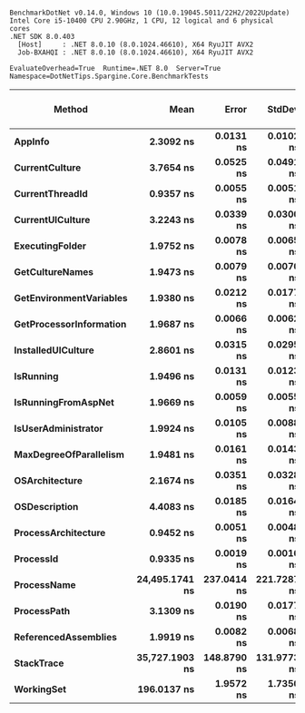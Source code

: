 ```

BenchmarkDotNet v0.14.0, Windows 10 (10.0.19045.5011/22H2/2022Update)
Intel Core i5-10400 CPU 2.90GHz, 1 CPU, 12 logical and 6 physical cores
.NET SDK 8.0.403
  [Host]     : .NET 8.0.10 (8.0.1024.46610), X64 RyuJIT AVX2
  Job-BXAHQI : .NET 8.0.10 (8.0.1024.46610), X64 RyuJIT AVX2

EvaluateOverhead=True  Runtime=.NET 8.0  Server=True  
Namespace=DotNetTips.Spargine.Core.BenchmarkTests  

```
| Method                  | Mean           | Error       | StdDev      | StdErr     | Min            | Q1             | Median         | Q3             | Max            | Op/s            | CI99.9% Margin | Iterations | Kurtosis | MValue | Skewness | Rank | LogicalGroup | Baseline | Gen0   | Exceptions | Code Size | Completed Work Items | Lock Contentions | Allocated |
|------------------------ |---------------:|------------:|------------:|-----------:|---------------:|---------------:|---------------:|---------------:|---------------:|----------------:|---------------:|-----------:|---------:|-------:|---------:|-----:|------------- |--------- |-------:|-----------:|----------:|---------------------:|-----------------:|----------:|
| **AppInfo**                 |      **2.3092 ns** |   **0.0131 ns** |   **0.0102 ns** |  **0.0029 ns** |      **2.2845 ns** |      **2.3087 ns** |      **2.3130 ns** |      **2.3148 ns** |      **2.3174 ns** |   **433,047,697.6** |       **5.999 ns** |      **12.00** |    **3.545** |  **2.000** |  **-1.4051** |    **4** | *****            | **No**       |      **-** |          **-** |   **2,191 B** |                    **-** |                **-** |         **-** |
| **CurrentCulture**          |      **3.7654 ns** |   **0.0525 ns** |   **0.0491 ns** |  **0.0127 ns** |      **3.6889 ns** |      **3.7246 ns** |      **3.7788 ns** |      **3.7937 ns** |      **3.8517 ns** |   **265,576,966.1** |       **7.494 ns** |      **15.00** |    **1.803** |  **2.000** |  **-0.0107** |    **7** | *****            | **No**       |      **-** |          **-** |     **180 B** |                    **-** |                **-** |         **-** |
| **CurrentThreadId**         |      **0.9357 ns** |   **0.0055 ns** |   **0.0051 ns** |  **0.0013 ns** |      **0.9290 ns** |      **0.9321 ns** |      **0.9342 ns** |      **0.9384 ns** |      **0.9473 ns** | **1,068,697,628.2** |       **7.499 ns** |      **15.00** |    **2.444** |  **2.000** |   **0.7617** |    **1** | *****            | **No**       |      **-** |          **-** |      **26 B** |                    **-** |                **-** |         **-** |
| **CurrentUICulture**        |      **3.2243 ns** |   **0.0339 ns** |   **0.0300 ns** |  **0.0080 ns** |      **3.1958 ns** |      **3.2018 ns** |      **3.2167 ns** |      **3.2394 ns** |      **3.3044 ns** |   **310,140,885.0** |       **6.996 ns** |      **14.00** |    **3.897** |  **2.000** |   **1.2354** |    **6** | *****            | **No**       |      **-** |          **-** |     **199 B** |                    **-** |                **-** |         **-** |
| **ExecutingFolder**         |      **1.9752 ns** |   **0.0078 ns** |   **0.0065 ns** |  **0.0018 ns** |      **1.9657 ns** |      **1.9695 ns** |      **1.9745 ns** |      **1.9794 ns** |      **1.9882 ns** |   **506,288,331.7** |       **6.499 ns** |      **13.00** |    **1.991** |  **2.000** |   **0.4321** |    **2** | *****            | **No**       |      **-** |          **-** |     **179 B** |                    **-** |                **-** |         **-** |
| **GetCultureNames**         |      **1.9473 ns** |   **0.0079 ns** |   **0.0070 ns** |  **0.0019 ns** |      **1.9370 ns** |      **1.9428 ns** |      **1.9477 ns** |      **1.9503 ns** |      **1.9592 ns** |   **513,522,089.6** |       **6.999 ns** |      **14.00** |    **1.857** |  **2.000** |   **0.1491** |    **2** | *****            | **No**       |      **-** |          **-** |     **179 B** |                    **-** |                **-** |         **-** |
| **GetEnvironmentVariables** |      **1.9380 ns** |   **0.0212 ns** |   **0.0177 ns** |  **0.0049 ns** |      **1.9203 ns** |      **1.9295 ns** |      **1.9317 ns** |      **1.9429 ns** |      **1.9811 ns** |   **516,005,033.9** |       **6.498 ns** |      **13.00** |    **3.304** |  **2.000** |   **1.1670** |    **2** | *****            | **No**       |      **-** |          **-** |     **179 B** |                    **-** |                **-** |         **-** |
| **GetProcessorInformation** |      **1.9687 ns** |   **0.0066 ns** |   **0.0062 ns** |  **0.0016 ns** |      **1.9574 ns** |      **1.9662 ns** |      **1.9687 ns** |      **1.9712 ns** |      **1.9786 ns** |   **507,947,923.8** |       **7.499 ns** |      **15.00** |    **2.141** |  **2.000** |  **-0.1000** |    **2** | *****            | **No**       |      **-** |          **-** |     **179 B** |                    **-** |                **-** |         **-** |
| **InstalledUICulture**      |      **2.8601 ns** |   **0.0315 ns** |   **0.0295 ns** |  **0.0076 ns** |      **2.8162 ns** |      **2.8297 ns** |      **2.8661 ns** |      **2.8803 ns** |      **2.9002 ns** |   **349,636,846.8** |       **7.496 ns** |      **15.00** |    **1.433** |  **2.000** |  **-0.2297** |    **5** | *****            | **No**       |      **-** |          **-** |      **81 B** |                    **-** |                **-** |         **-** |
| **IsRunning**               |      **1.9496 ns** |   **0.0131 ns** |   **0.0123 ns** |  **0.0032 ns** |      **1.9348 ns** |      **1.9397 ns** |      **1.9474 ns** |      **1.9581 ns** |      **1.9719 ns** |   **512,929,804.0** |       **7.498 ns** |      **15.00** |    **1.712** |  **2.000** |   **0.4325** |    **2** | *****            | **No**       |      **-** |          **-** |     **179 B** |                    **-** |                **-** |         **-** |
| **IsRunningFromAspNet**     |      **1.9669 ns** |   **0.0059 ns** |   **0.0055 ns** |  **0.0014 ns** |      **1.9573 ns** |      **1.9623 ns** |      **1.9670 ns** |      **1.9713 ns** |      **1.9755 ns** |   **508,422,047.8** |       **7.499 ns** |      **15.00** |    **1.659** |  **2.000** |  **-0.0218** |    **2** | *****            | **No**       |      **-** |          **-** |     **179 B** |                    **-** |                **-** |         **-** |
| **IsUserAdministrator**     |      **1.9924 ns** |   **0.0105 ns** |   **0.0088 ns** |  **0.0024 ns** |      **1.9789 ns** |      **1.9851 ns** |      **1.9905 ns** |      **1.9999 ns** |      **2.0075 ns** |   **501,903,438.4** |       **6.499 ns** |      **13.00** |    **1.549** |  **2.000** |   **0.1600** |    **2** | *****            | **No**       |      **-** |          **-** |     **179 B** |                    **-** |                **-** |         **-** |
| **MaxDegreeOfParallelism**  |      **1.9481 ns** |   **0.0161 ns** |   **0.0143 ns** |  **0.0038 ns** |      **1.9265 ns** |      **1.9396 ns** |      **1.9438 ns** |      **1.9600 ns** |      **1.9734 ns** |   **513,317,247.4** |       **6.998 ns** |      **14.00** |    **1.772** |  **2.000** |   **0.3601** |    **2** | *****            | **No**       |      **-** |          **-** |     **179 B** |                    **-** |                **-** |         **-** |
| **OSArchitecture**          |      **2.1674 ns** |   **0.0351 ns** |   **0.0328 ns** |  **0.0085 ns** |      **2.1261 ns** |      **2.1324 ns** |      **2.1773 ns** |      **2.1897 ns** |      **2.2357 ns** |   **461,380,906.2** |       **7.496 ns** |      **15.00** |    **1.930** |  **2.000** |   **0.1891** |    **3** | *****            | **No**       |      **-** |          **-** |     **216 B** |                    **-** |                **-** |         **-** |
| **OSDescription**           |      **4.4083 ns** |   **0.0185 ns** |   **0.0164 ns** |  **0.0044 ns** |      **4.3780 ns** |      **4.3990 ns** |      **4.4074 ns** |      **4.4232 ns** |      **4.4316 ns** |   **226,842,245.2** |       **6.998 ns** |      **14.00** |    **1.862** |  **2.000** |  **-0.3689** |    **8** | *****            | **No**       |      **-** |          **-** |   **1,092 B** |                    **-** |                **-** |         **-** |
| **ProcessArchitecture**     |      **0.9452 ns** |   **0.0051 ns** |   **0.0048 ns** |  **0.0012 ns** |      **0.9394 ns** |      **0.9410 ns** |      **0.9443 ns** |      **0.9499 ns** |      **0.9531 ns** | **1,057,953,545.9** |       **7.499 ns** |      **15.00** |    **1.381** |  **2.000** |   **0.2465** |    **1** | *****            | **No**       |      **-** |          **-** |      **36 B** |                    **-** |                **-** |         **-** |
| **ProcessId**               |      **0.9335 ns** |   **0.0019 ns** |   **0.0016 ns** |  **0.0004 ns** |      **0.9312 ns** |      **0.9318 ns** |      **0.9338 ns** |      **0.9349 ns** |      **0.9356 ns** | **1,071,249,635.9** |       **6.500 ns** |      **13.00** |    **1.283** |  **2.000** |  **-0.2650** |    **1** | *****            | **No**       |      **-** |          **-** |      **60 B** |                    **-** |                **-** |         **-** |
| **ProcessName**             | **24,495.1741 ns** | **237.0414 ns** | **221.7287 ns** | **57.2501 ns** | **24,241.3712 ns** | **24,315.6189 ns** | **24,398.5458 ns** | **24,696.6751 ns** | **24,887.4283 ns** |        **40,824.4** |     **-21.125 ns** |      **15.00** |    **1.419** |  **2.000** |   **0.3585** |   **10** | *****            | **No**       |      **-** |          **-** |     **814 B** |                    **-** |                **-** |     **456 B** |
| **ProcessPath**             |      **3.1309 ns** |   **0.0190 ns** |   **0.0177 ns** |  **0.0046 ns** |      **3.1073 ns** |      **3.1177 ns** |      **3.1308 ns** |      **3.1406 ns** |      **3.1626 ns** |   **319,392,913.2** |       **7.498 ns** |      **15.00** |    **1.924** |  **2.000** |   **0.2303** |    **6** | *****            | **No**       |      **-** |          **-** |     **152 B** |                    **-** |                **-** |         **-** |
| **ReferencedAssemblies**    |      **1.9919 ns** |   **0.0082 ns** |   **0.0068 ns** |  **0.0019 ns** |      **1.9811 ns** |      **1.9860 ns** |      **1.9913 ns** |      **1.9980 ns** |      **2.0020 ns** |   **502,038,305.0** |       **6.499 ns** |      **13.00** |    **1.434** |  **2.000** |  **-0.0383** |    **2** | *****            | **No**       |      **-** |          **-** |     **179 B** |                    **-** |                **-** |         **-** |
| **StackTrace**              | **35,727.1903 ns** | **148.8790 ns** | **131.9773 ns** | **35.2724 ns** | **35,427.6794 ns** | **35,663.4506 ns** | **35,729.8584 ns** | **35,797.3160 ns** | **35,938.9038 ns** |        **27,989.9** |     **-10.636 ns** |      **14.00** |    **2.776** |  **2.000** |  **-0.4025** |   **11** | *****            | **No**       | **0.1831** |          **-** |     **163 B** |                    **-** |                **-** |   **19849 B** |
| **WorkingSet**              |    **196.0137 ns** |   **1.9572 ns** |   **1.7350 ns** |  **0.4637 ns** |    **192.9913 ns** |    **194.9192 ns** |    **196.4855 ns** |    **197.1407 ns** |    **198.3151 ns** |     **5,101,685.0** |       **6.768 ns** |      **14.00** |    **1.814** |  **2.000** |  **-0.5927** |    **9** | *****            | **No**       |      **-** |          **-** |     **341 B** |                    **-** |                **-** |         **-** |
